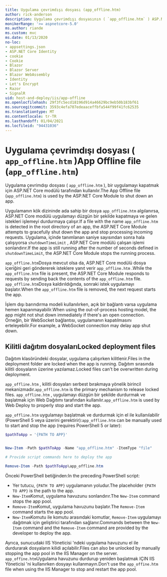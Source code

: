 ```yaml
---
title: Uygulama çevrimdışı dosyası (app_offline.htm)
author: rick-anderson
description: Uygulama çevrimdışı dosyasının ( `app_offline.htm` ) ASP.NET Core modülüyle nasıl çalıştığını öğrenin.
monikerRange: '>= aspnetcore-5.0'
ms.author: riande
ms.custom: mvc
ms.date: 01/13/2020
no-loc:
- appsettings.json
- ASP.NET Core Identity
- cookie
- Cookie
- Blazor
- Blazor Server
- Blazor WebAssembly
- Identity
- Let's Encrypt
- Razor
- SignalR
uid: host-and-deploy/iis/app-offline
ms.openlocfilehash: 29f3fc5ecd18196d914a46629bc9eb50b183bf61
ms.sourcegitcommit: 3593c4efa707edeaaceffbfa544f99f41fc62535
ms.translationtype: MT
ms.contentlocale: tr-TR
ms.lasthandoff: 01/04/2021
ms.locfileid: "94431036"
---
```

# <a name="app-offline-file-app_offlinehtm"></a><span data-ttu-id="d77f2-103">Uygulama çevrimdışı dosyası ( `app_offline.htm` )</span><span class="sxs-lookup"><span data-stu-id="d77f2-103">App Offline file (`app_offline.htm`)</span></span>

<span data-ttu-id="d77f2-104">Uygulama çevrimdışı dosyası ( `app_offline.htm` ), bir uygulamayı kapatmak için ASP.NET Core modülü tarafından kullanılır.</span><span class="sxs-lookup"><span data-stu-id="d77f2-104">The App Offline file (`app_offline.htm`) is used by the ASP.NET Core Module to shut down an app.</span></span>

<span data-ttu-id="d77f2-105">Uygulamanın kök dizininde ada sahip bir dosya `app_offline.htm` algılanırsa, ASP.NET Core modülü uygulamayı düzgün bir şekilde kapatmaya ve gelen istekleri işlemeyi durdurmaya çalışır.</span><span class="sxs-lookup"><span data-stu-id="d77f2-105">If a file with the name `app_offline.htm` is detected in the root directory of an app, the ASP.NET Core Module attempts to gracefully shut down the app and stop processing incoming requests.</span></span> <span data-ttu-id="d77f2-106">Uygulama, içinde tanımlanan saniye sayısından sonra hala çalışıyorsa `shutdownTimeLimit` , ASP.NET Core modülü çalışan işlemi sonlandırır.</span><span class="sxs-lookup"><span data-stu-id="d77f2-106">If the app is still running after the number of seconds defined in `shutdownTimeLimit`, the ASP.NET Core Module stops the running process.</span></span>

<span data-ttu-id="d77f2-107">`app_offline.htm`Dosya mevcut olsa da, ASP.NET Core modülü dosya içeriğini geri göndererek isteklere yanıt verir `app_offline.htm` .</span><span class="sxs-lookup"><span data-stu-id="d77f2-107">While the `app_offline.htm` file is present, the ASP.NET Core Module responds to requests by sending back the contents of the `app_offline.htm` file.</span></span> <span data-ttu-id="d77f2-108">`app_offline.htm`Dosya kaldırıldığında, sonraki istek uygulamayı başlatır.</span><span class="sxs-lookup"><span data-stu-id="d77f2-108">When the `app_offline.htm` file is removed, the next request starts the app.</span></span>

<span data-ttu-id="d77f2-109">İşlem dışı barındırma modeli kullanılırken, açık bir bağlantı varsa uygulama hemen kapanmayabilir.</span><span class="sxs-lookup"><span data-stu-id="d77f2-109">When using the out-of-process hosting model, the app might not shut down immediately if there's an open connection.</span></span> <span data-ttu-id="d77f2-110">Örneğin, bir WebSocket bağlantısı, uygulamanın kapatılmasını erteleyebilir.</span><span class="sxs-lookup"><span data-stu-id="d77f2-110">For example, a WebSocket connection may delay app shut down.</span></span>

## <a name="locked-deployment-files"></a><span data-ttu-id="d77f2-111">Kilitli dağıtım dosyaları</span><span class="sxs-lookup"><span data-stu-id="d77f2-111">Locked deployment files</span></span>

<span data-ttu-id="d77f2-112">Dağıtım klasöründeki dosyalar, uygulama çalışırken kilitlenir.</span><span class="sxs-lookup"><span data-stu-id="d77f2-112">Files in the deployment folder are locked when the app is running.</span></span> <span data-ttu-id="d77f2-113">Dağıtım sırasında kilitli dosyaların üzerine yazılamaz.</span><span class="sxs-lookup"><span data-stu-id="d77f2-113">Locked files can't be overwritten during deployment.</span></span>

<span data-ttu-id="d77f2-114">`app_offline.htm` , kilitli dosyaları serbest bırakmaya yönelik birincil mekanizmadır.</span><span class="sxs-lookup"><span data-stu-id="d77f2-114">`app_offline.htm` is the primary mechanism to release locked files.</span></span> <span data-ttu-id="d77f2-115">`app_offline.htm` , uygulamayı düzgün bir şekilde durdurmak ve başlatmak için Web Dağıtımı tarafından kullanılır.</span><span class="sxs-lookup"><span data-stu-id="d77f2-115">`app_offline.htm` is used by Web Deploy to properly stop and start the app.</span></span>

<span data-ttu-id="d77f2-116">`app_offline.htm` uygulamayı başlatmak ve durdurmak için el ile kullanılabilir (PowerShell 5 veya üzerini gerektirir):</span><span class="sxs-lookup"><span data-stu-id="d77f2-116">`app_offline.htm` can be manually used to start and stop the app (requires PowerShell 5 or later):</span></span>

```powershell
$pathToApp = '{PATH TO APP}'


New-Item -Path $pathToApp -Name "app_offline.htm" -ItemType "file"

# Provide script commands here to deploy the app

Remove-Item -Path $pathToApp\app_offline.htm
```

<span data-ttu-id="d77f2-117">Önceki PowerShell betiğinden:</span><span class="sxs-lookup"><span data-stu-id="d77f2-117">In the preceding PowerShell script:</span></span>

* <span data-ttu-id="d77f2-118">Yer tutucu, `{PATH TO APP}` uygulamanın yoludur.</span><span class="sxs-lookup"><span data-stu-id="d77f2-118">The placeholder `{PATH TO APP}` is the path to the app.</span></span>
* <span data-ttu-id="d77f2-119">`New-Item`Komut, uygulama havuzunu sonlandırır.</span><span class="sxs-lookup"><span data-stu-id="d77f2-119">The `New-Item` command stops the app pool.</span></span>
* <span data-ttu-id="d77f2-120">`Remove-Item`Komut, uygulama havuzunu başlatır.</span><span class="sxs-lookup"><span data-stu-id="d77f2-120">The `Remove-Item` command starts the app pool.</span></span>
* <span data-ttu-id="d77f2-121">`New-Item`Komutu ile komutu arasındaki komutlar, `Remove-Item` uygulamayı dağıtmak için geliştirici tarafından sağlanır.</span><span class="sxs-lookup"><span data-stu-id="d77f2-121">Commands between the `New-Item` command and the `Remove-Item` command are provided by the developer to deploy the app.</span></span>

<span data-ttu-id="d77f2-122">Ayrıca, sunucudaki IIS Yöneticisi 'ndeki uygulama havuzunu el ile durdurarak dosyaların kilidi açılabilir.</span><span class="sxs-lookup"><span data-stu-id="d77f2-122">Files can also be unlocked by manually stopping the app pool in the IIS Manager on the server.</span></span> <span data-ttu-id="d77f2-123">`app_offine.htm`Uygulama havuzunu durdurup yeniden başlatmak IÇIN IIS Yöneticisi 'ni kullanırken dosyayı kullanmayın.</span><span class="sxs-lookup"><span data-stu-id="d77f2-123">Don't use the `app_offine.htm` file when using the IIS Manager to stop and restart the app pool.</span></span>
